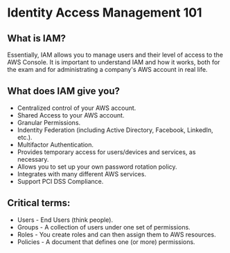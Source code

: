 # Identity Access Management 101

## What is IAM?

Essentially, IAM allows you to manage users and their level of access to the AWS Console. It is important to understand IAM and how it works, both for the exam and for administrating a company's AWS account in real life.

## What does IAM give you?

- Centralized control of your AWS account.
- Shared Access to your AWS account.
- Granular Permissions.
- Indentity Federation (including Active Directory, Facebook, LinkedIn, etc.).
- Multifactor Authentication.
- Provides temporary access for users/devices and services, as necessary.
- Allows you to set up your own password rotation policy.
- Integrates with many different AWS services.
- Support PCI DSS Compliance.

## Critical terms:

- Users - End Users (think people).
- Groups - A collection of users under one set of permissions.
- Roles - You create roles and can then assign them to AWS resources.
- Policies - A document that defines one (or more) permissions.
